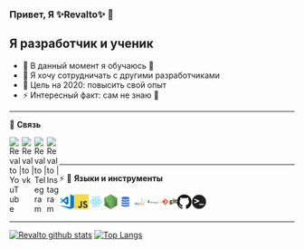 ### Привет, Я ✨Revalto✨ 👋

## Я разработчик и ученик

- 🌱 В данный момент я обучаюсь 🤣
- 👯 Я хочу сотрудничать с другими разработчиками
- 🥅 Цель на 2020: повысить свой опыт
- ⚡ Интересный факт: сам не знаю 🤣

---

👥 **Связь**

[<img align="left" alt="Revalto | YouTube" width="22px" src="https://cdn.jsdelivr.net/npm/simple-icons@v3/icons/youtube.svg" />][youtube]
[<img align="left" alt="Revalto | vk" width="22px" src="https://cdn.jsdelivr.net/npm/simple-icons@3.12.1/icons/vk.svg" />][vk]
[<img align="left" alt="Revalto | Telegram" width="22px" src="https://cdn.jsdelivr.net/npm/simple-icons@3.12.1/icons/telegram.svg" />][telegram]
[<img align="left" alt="Revalto | Instagram" width="22px" src="https://cdn.jsdelivr.net/npm/simple-icons@v3/icons/instagram.svg" />][instagram]

<br />
<br />

---

:zap: 👥 **Языки и инструменты**

[<img align="left" alt="Visual Studio Code" width="26px" src="https://raw.githubusercontent.com/github/explore/80688e429a7d4ef2fca1e82350fe8e3517d3494d/topics/visual-studio-code/visual-studio-code.png" />][webdevplaylist]
[<img align="left" alt="JavaScript" width="26px" src="https://raw.githubusercontent.com/github/explore/80688e429a7d4ef2fca1e82350fe8e3517d3494d/topics/javascript/javascript.png" />][jsplaylist]
[<img align="left" alt="React" width="26px" src="https://raw.githubusercontent.com/github/explore/80688e429a7d4ef2fca1e82350fe8e3517d3494d/topics/react/react.png" />][reactplaylist]
[<img align="left" alt="Node.js" width="26px" src="https://raw.githubusercontent.com/github/explore/80688e429a7d4ef2fca1e82350fe8e3517d3494d/topics/nodejs/nodejs.png" />][webdevplaylist]
[<img align="left" alt="SQL" width="26px" src="https://raw.githubusercontent.com/github/explore/80688e429a7d4ef2fca1e82350fe8e3517d3494d/topics/sql/sql.png" />][webdevplaylist]
[<img align="left" alt="MySQL" width="26px" src="https://raw.githubusercontent.com/github/explore/80688e429a7d4ef2fca1e82350fe8e3517d3494d/topics/mysql/mysql.png" />][webdevplaylist]
[<img align="left" alt="MongoDB" width="26px" src="https://raw.githubusercontent.com/github/explore/80688e429a7d4ef2fca1e82350fe8e3517d3494d/topics/mongodb/mongodb.png" />][webdevplaylist]
[<img align="left" alt="Git" width="26px" src="https://raw.githubusercontent.com/github/explore/80688e429a7d4ef2fca1e82350fe8e3517d3494d/topics/git/git.png" />][webdevplaylist]
[<img align="left" alt="GitHub" width="26px" src="https://raw.githubusercontent.com/github/explore/78df643247d429f6cc873026c0622819ad797942/topics/github/github.png" />][webdevplaylist]
[<img align="left" alt="Terminal" width="26px" src="https://raw.githubusercontent.com/github/explore/80688e429a7d4ef2fca1e82350fe8e3517d3494d/topics/terminal/terminal.png" />][webdevplaylist]

<br />
<br />

---

[![Revalto github stats](https://github-readme-stats.vercel.app/api?username=Revalto)](https://github.com/anuraghazra/github-readme-stats) [![Top Langs](https://github-readme-stats.vercel.app/api/top-langs/?username=Revalto&layout=compact)](https://github.com/anuraghazra/github-readme-stats)

[telegram]: https://t.me/srevalto
[youtube]: https://www.youtube.com/Revalto
[instagram]: https://instagram.com/s.revalto
[vk]: https://vk.com/s.revalto
[webdevplaylist]: https://www.youtube.com/playlist?list=PLkwxH9e_vrAJ0WbEsFA9W3I1W-g_BTsbt
[reactplaylist]: https://www.youtube.com/playlist?list=PLkwxH9e_vrAK4TdffpxKY3QGyHCpxFcQ0
[jsplaylist]: https://www.youtube.com/playlist?list=PLkwxH9e_vrALRJKu7wfXby3MKeflhTu6B
